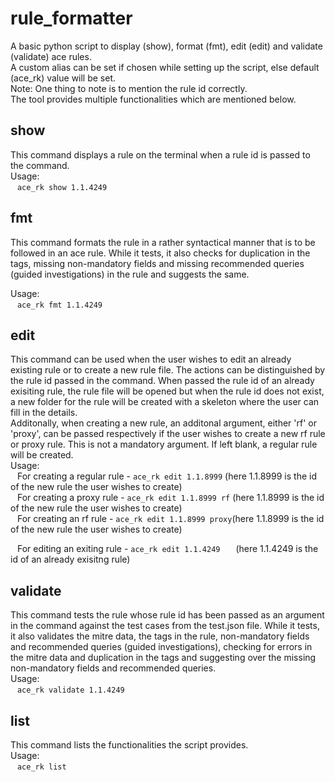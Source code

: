 # rule_formatter

A basic python script to display (show), format (fmt), edit (edit) and validate (validate) ace rules. <br />
A custom alias can be set if chosen while setting up the script, else default (ace_rk) value will be set. <br />
Note: One thing to note is to mention the rule id correctly. <br />
The tool provides multiple functionalities which are mentioned below. <br />

## show

This command displays a rule on the terminal when a rule id is passed to the command. <br />
Usage: <br />
 &ensp; `ace_rk show 1.1.4249` <br />

## fmt

This command formats the rule in a rather syntactical manner that is to be followed in an ace rule. While it tests, it also checks for duplication in the tags, missing non-mandatory fields and missing recommended queries (guided investigations) in the rule and suggests the same.<br />

Usage: <br />
 &ensp; `ace_rk fmt 1.1.4249` <br />

## edit

This command can be used when the user wishes to edit an already existing rule or to create a new rule file. The actions can be distinguished by the rule id passed in the command. When passed the rule id of an already exisiting rule, the rule file will be opened but when the rule id does not exist, a new folder for the rule will be created with a skeleton where the user can fill in the details. <br />
Additonally, when creating a new rule, an additonal argument, either 'rf' or 'proxy', can be passed respectively if the user wishes to create a new rf rule or proxy rule. This is not a mandatory argument. If left blank, a regular rule will be created. <br />
Usage: <br />
 &ensp; For creating a regular rule - `ace_rk edit 1.1.8999`      (here 1.1.8999 is the id of the new rule the user wishes to create) <br />
 &ensp; For creating a proxy rule   - `ace_rk edit 1.1.8999 rf`   (here 1.1.8999 is the id of the new rule the user wishes to create) <br />
 &ensp; For creating an rf rule     - `ace_rk edit 1.1.8999 proxy`(here 1.1.8999 is the id of the new rule the user wishes to create) <br />

 &ensp; For editing an exiting rule&nbsp;- `ace_rk edit 1.1.4249`&nbsp;&ensp;&emsp;(here 1.1.4249 is the id of an already exisitng rule) <br />

## validate

This command tests the rule whose rule id has been passed as an argument in the command against the test cases from the test.json file. While it tests, it also validates the mitre data, the tags in the rule, non-mandatory fields and recommended queries (guided investigations), checking for errors in the mitre data and duplication in the tags and suggesting over the missing non-mandatory fields and recommended queries. <br />
Usage: <br />
 &ensp; `ace_rk validate 1.1.4249` <br />

## list

This command lists the functionalities the script provides. <br />
Usage: <br />
 &ensp; `ace_rk list` <br />
